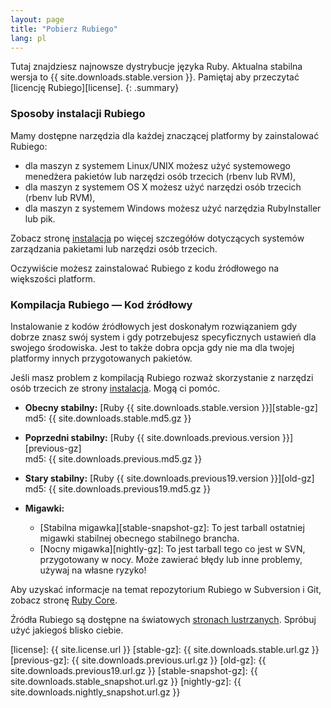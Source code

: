 ```yaml
---
layout: page
title: "Pobierz Rubiego"
lang: pl
---
```


Tutaj znajdziesz najnowsze dystrybucje języka Ruby. Aktualna stabilna
wersja to {{ site.downloads.stable.version }}. Pamiętaj aby przeczytać
[licencję Rubiego][license].
{: .summary}

### Sposoby instalacji Rubiego

Mamy dostępne narzędzia dla każdej znaczącej platformy by zainstalować Rubiego:

* dla maszyn z systemem Linux/UNIX możesz użyć systemowego menedżera pakietów
  lub narzędzi osób trzecich (rbenv lub RVM),
* dla maszyn z systemem OS X możesz użyć narzędzi osób trzecich (rbenv lub RVM),
* dla maszyn z systemem Windows możesz użyć narzędzia RubyInstaller lub pik.

Zobacz stronę [instalacja](/pl/installation/) po więcej szczegółów dotyczących
systemów zarządzania pakietami lub narzędzi osób trzecich.

Oczywiście możesz zainstalować Rubiego z kodu źródłowego na większości platform.

### Kompilacja Rubiego — Kod źródłowy

Instalowanie z kodów źródłowych jest doskonałym rozwiązaniem gdy dobrze
znasz swój system i gdy potrzebujesz specyficznych ustawień dla swojego
środowiska. Jest to także dobra opcja gdy nie ma dla twojej platformy
innych przygotowanych pakietów.

Jeśli masz problem z kompilacją Rubiego rozważ skorzystanie z narzędzi osób
trzecich ze strony [instalacja](/pl/installation/). Mogą ci pomóc.

* **Obecny stabilny:**
  [Ruby {{ site.downloads.stable.version }}][stable-gz]<br>
  md5: {{ site.downloads.stable.md5.gz }}

* **Poprzedni stabilny:**
  [Ruby {{ site.downloads.previous.version }}][previous-gz]<br>
  md5: {{ site.downloads.previous.md5.gz }}

* **Stary stabilny:**
  [Ruby {{ site.downloads.previous19.version }}][old-gz]<br>
  md5: {{ site.downloads.previous19.md5.gz }}

* **Migawki:**
  * [Stabilna migawka][stable-snapshot-gz]:
    To jest tarball ostatniej migawki stabilnej obecnego stabilnego brancha.
  * [Nocny migawka][nightly-gz]:
    To jest tarball tego co jest w SVN, przygotowany
    w nocy. Może zawierać błędy lub inne problemy, używaj na własne ryzyko!

Aby uzyskać informacje na temat repozytorium Rubiego w Subversion i Git,
zobacz stronę [Ruby Core](/en/community/ruby-core/).

Źródła Rubiego są dostępne na światowych
[stronach lustrzanych](/en/downloads/mirrors/).
Spróbuj użyć jakiegoś blisko ciebie.



[license]: {{ site.license.url }}
[stable-gz]:   {{ site.downloads.stable.url.gz }}
[previous-gz]: {{ site.downloads.previous.url.gz }}
[old-gz]:      {{ site.downloads.previous19.url.gz }}
[stable-snapshot-gz]: {{ site.downloads.stable_snapshot.url.gz }}
[nightly-gz]: {{ site.downloads.nightly_snapshot.url.gz }}
